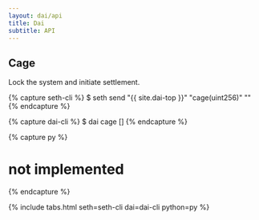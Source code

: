 ```yaml
---
layout: dai/api
title: Dai
subtitle: API
---
```


## Cage

Lock the system and initiate settlement.

{% capture seth-cli %}
  $ seth send "{{ site.dai-top }}" "cage(uint256)" "<final-price>"
{% endcapture %}

{% capture dai-cli %}
  $ dai cage [<final-price>]
{% endcapture %}

{% capture py %}
  # not implemented
{% endcapture %}

{% include tabs.html seth=seth-cli dai=dai-cli python=py %}
